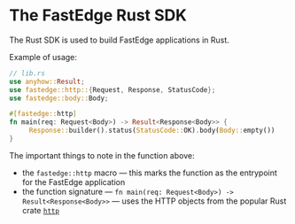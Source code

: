 # The FastEdge Rust SDK

The Rust SDK is used to build FastEdge applications in Rust.

Example of usage:

```rust
// lib.rs
use anyhow::Result;
use fastedge::http::{Request, Response, StatusCode};
use fastedge::body::Body;

#[fastedge::http]
fn main(req: Request<Body>) -> Result<Response<Body>> {
     Response::builder().status(StatusCode::OK).body(Body::empty())
}
```

The important things to note in the function above:

- the `fastedge::http` macro — this marks the function as the
  entrypoint for the FastEdge application
- the function signature — `fn main(req: Request<Body>) -> Result<Response<Body>>` —
  uses the HTTP objects from the popular Rust crate
  [`http`](https://crates.io/crates/http)

